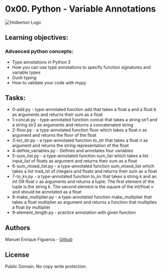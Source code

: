 # 0x00. Python - Variable Annotations
![Holberton Logo](https://external-content.duckduckgo.com/iu/?u=https%3A%2F%2Fwww.holbertonschool.com%2Fholberton-logo-simple.png&f=1&nofb=1)


## Learning objectives: 
### Advanced python concepts:

* Type annotations in Python 3
* How you can use type annotations to specify function signatures and variable types
* Duck typing
* How to validate your code with mypy

## Tasks:

* 0-add.py -  type-annotated function add that takes a float a and a float b as arguments and returns their sum as a float
* 1-concat.py - type-annotated function concat that takes a string str1 and a string str2 as arguments and returns a concatenated string
* 2-floor.py -  a type-annotated function floor which takes a float n as argument and returns the floor of the float
* 3-tor_str.py -  a type-annotated function to_str that takes a float n as argument and returns the string representation of the float
* 4-define_variables.py - Defines and annotates four variables
* 5-sum_list.py - a type-annotated function sum_list which takes a list input_list of floats as argument and returns their sum as a float
* 6-sum_mixed_list.py - a type-annotated function sum_mixed_list which takes a list mxd_lst of integers and floats and returns their sum as a float
* 7-to_kv.py - a type-annotated function to_kv that takes a string k and an int OR float v as arguments and returns a tuple. The first element of the tuple is the string k. The second element is the square of the int/float v and should be annotated as a float
* 8-make_multiplier.py -  a type-annotated function make_multiplier that takes a float multiplier as argument and returns a function that multiplies a float by multiplier
* 9-element_length.py - practice annotation with given function

## Authors
Manuel Enrique Figueroa - [Github](https://github.com/FicusCarica308)

## License
Public Domain. No copy write protection.
